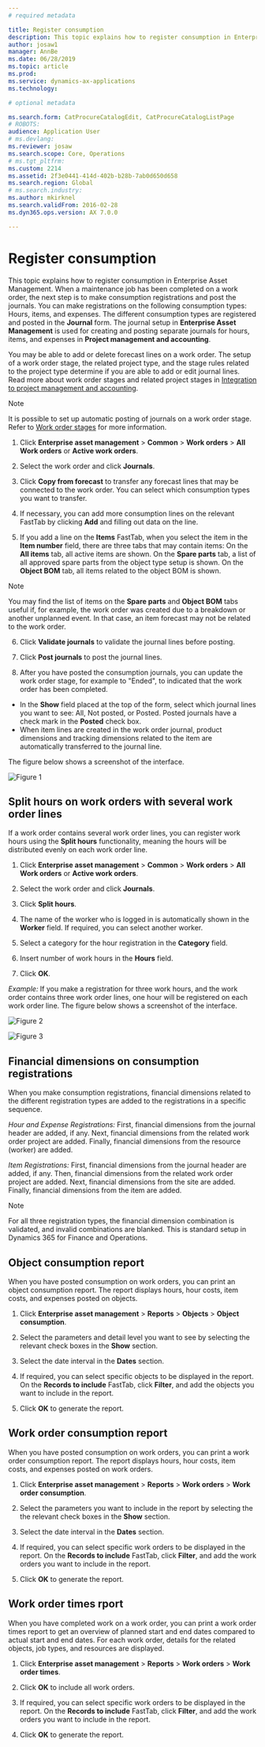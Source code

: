```yaml
---
# required metadata

title: Register consumption
description: This topic explains how to register consumption in Enterprise Asset Management.
author: josaw1
manager: AnnBe
ms.date: 06/28/2019
ms.topic: article
ms.prod: 
ms.service: dynamics-ax-applications
ms.technology: 

# optional metadata

ms.search.form: CatProcureCatalogEdit, CatProcureCatalogListPage
# ROBOTS: 
audience: Application User
# ms.devlang: 
ms.reviewer: josaw
ms.search.scope: Core, Operations
# ms.tgt_pltfrm: 
ms.custom: 2214
ms.assetid: 2f3e0441-414d-402b-b28b-7ab0d650d658
ms.search.region: Global
# ms.search.industry: 
ms.author: mkirknel
ms.search.validFrom: 2016-02-28
ms.dyn365.ops.version: AX 7.0.0

---
```


# Register consumption

This topic explains how to register consumption in Enterprise Asset Management. When a maintenance job has been completed on a work order, the next step is to make consumption registrations and post the journals. You can make registrations on the following consumption types: Hours, items, and expenses. The different consumption types are registered and posted in the **Journal** form. The journal setup in **Enterprise Asset Management** is used for creating and posting separate journals for hours, items, and expenses in **Project management and accounting**.

You may be able to add or delete forecast lines on a work order. The setup of a work order stage, the related project type, and the stage rules related to the project type determine if you are able to add or edit journal lines. Read more about work order stages and related project stages in [Integration to project management and accounting](../integration-to-project-management-and-accounting/objects-and-projects.md).

>[!NOTE]
>It is possible to set up automatic posting of journals on a work order stage. Refer to [Work order stages](../setup-for-work-orders/work-order-stages.md) for more information.

1. Click **Enterprise asset management** > **Common** > **Work orders** > **All Work orders** or **Active work orders**.

2. Select the work order and click **Journals**.

3. Click **Copy from forecast** to transfer any forecast lines that may be connected to the work order. You can select which consumption types you want to transfer.

4. If necessary, you can add more consumption lines on the relevant FastTab by clicking **Add** and filling out data on the line.

5. If you add a line on the **Items** FastTab, when you select the item in the **Item number** field, there are three tabs that may contain items: On the **All items** tab, all active items are shown. On the **Spare parts** tab, a list of all approved spare parts from the object type setup is shown. On the **Object BOM** tab, all items related to the object BOM is shown.

>[!NOTE]
>You may find the list of items on the **Spare parts** and **Object BOM** tabs useful if, for example, the work order was created due to a breakdown or another unplanned event. In that case, an item forecast may not be related to the work order.

6. Click **Validate journals** to validate the journal lines before posting.

7. Click **Post journals** to post the journal lines.

8. After you have posted the consumption journals, you can update the work order stage, for example to "Ended", to indicated that the work order has been completed.

- In the **Show** field placed at the top of the form, select which journal lines you want to see: All, Not posted, or Posted. Posted journals have a check mark in the **Posted** check box.  
- When item lines are created in the work order journal, product dimensions and tracking dimensions related to the item are automatically transferred to the journal line.  

The figure below shows a screenshot of the interface.

![Figure 1](media/01-consumption.png)

## Split hours on work orders with several work order lines

If a work order contains several work order lines, you can register work hours using the **Split hours** functionality, meaning the hours will be distributed evenly on each work order line.

1. Click **Enterprise asset management** > **Common** > **Work orders** > **All Work orders** or **Active work orders**.

2. Select the work order and click **Journals**.

3. Click **Split hours**.

4. The name of the worker who is logged in is automatically shown in the **Worker** field. If required, you can select another worker.

5. Select a category for the hour registration in the **Category** field.

6. Insert number of work hours in the **Hours** field.

7. Click **OK**.

*Example:* If you make a registration for three work hours, and the work order contains three work order lines, one hour will be registered on each work order line. The figure below shows a screenshot of the interface.

![Figure 2](media/02-consumption.png)

![Figure 3](media/03-consumption.png)

## Financial dimensions on consumption registrations

When you make consumption registrations, financial dimensions related to the different registration types are added to the registrations in a specific sequence.

*Hour and Expense Registrations:* First, financial dimensions from the journal header are added, if any. Next, financial dimensions from the related work order project are added. Finally, financial dimensions from the resource (worker) are added.

*Item Registrations:* First, financial dimensions from the journal header are added, if any. Then, financial dimensions from the related work order project are added. Next, financial dimensions from the site are added. Finally, financial dimensions from the item are added.

>[!NOTE]
>For all three registration types, the financial dimension combination is validated, and invalid combinations are blanked. This is standard setup in Dynamics 365 for Finance and Operations.

## Object consumption report

When you have posted consumption on work orders, you can print an object consumption report. The report displays hours, hour costs, item costs, and expenses posted on objects.

1. Click **Enterprise asset management** > **Reports** > **Objects** > **Object consumption**.

2. Select the parameters and detail level you want to see by selecting the relevant check boxes in the **Show** section.

3. Select the date interval in the **Dates** section.

4. If required, you can select specific objects to be displayed in the report. On the **Records to include** FastTab, click **Filter**, and add the objects you want to include in the report.

5. Click **OK** to generate the report.

## Work order consumption report

When you have posted consumption on work orders, you can print a work order consumption report. The report displays hours, hour costs, item costs, and expenses posted on work orders.

1. Click **Enterprise asset management** > **Reports** > **Work orders** > **Work order consumption**.

2. Select the parameters you want to include in the report by selecting the the relevant check boxes in the **Show** section.

3. Select the date interval in the **Dates** section.

4. If required, you can select specific work orders to be displayed in the report. On the **Records to include** FastTab, click **Filter**, and add the work orders you want to include in the report.

5. Click **OK** to generate the report.

## Work order times rport

When you have completed work on a work order, you can print a work order times report to get an overview of planned start and end dates compared to actual start and end dates. For each work order, details for the related objects, job types, and resources are displayed.

1. Click **Enterprise asset management** > **Reports** > **Work orders** > **Work order times**.

2. Click **OK** to include all work orders.

3. If required, you can select specific work orders to be displayed in the report. On the **Records to include** FastTab, click **Filter**, and add the work orders you want to include in the report.

4. Click **OK** to generate the report.
